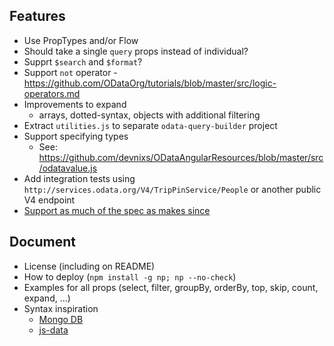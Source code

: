 ## Features
- Use PropTypes and/or Flow
- Should <OData /> take a single `query` props instead of individual?
- Supprt `$search` and `$format`?
- Support `not` operator - https://github.com/ODataOrg/tutorials/blob/master/src/logic-operators.md
- Improvements to expand
  - arrays, dotted-syntax, objects with additional filtering
- Extract `utilities.js` to separate `odata-query-builder` project
- Support specifying types
  - See: https://github.com/devnixs/ODataAngularResources/blob/master/src/odatavalue.js
- Add integration tests using `http://services.odata.org/V4/TripPinService/People` or another public V4 endpoint
- [Support as much of the spec as makes since](http://docs.oasis-open.org/odata/odata/v4.0/errata03/os/complete/part2-url-conventions/odata-v4.0-errata03-os-part2-url-conventions-complete.html)

## Document
- License (including on README)
- How to deploy (`npm install -g np; np --no-check`)
- Examples for all props (select, filter, groupBy, orderBy, top, skip, count, expand, ...)
- Syntax inspiration
  - [Mongo DB](https://docs.mongodb.com/manual/reference/operator/query/)
  - [js-data](http://www.js-data.io/v3.0/docs/query-syntax)
